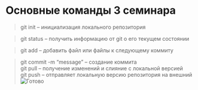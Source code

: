 # Основные команды 3 семинара

> git init – инициализация локального репозитория

> git status – получить информацию от git о его текущем состоянии

> git add – добавить файл или файлы к следующему коммиту

> git commit -m “message” – создание коммита  
> git pull – получение изменений и слияние с локальной версией  
> git push – отправляет локальную версию репозитория на внешний  
![Готово](https://ae04.alicdn.com/kf/H53965e4f137440638f856edfa1cb37234/YJZT-17-3.jpg)